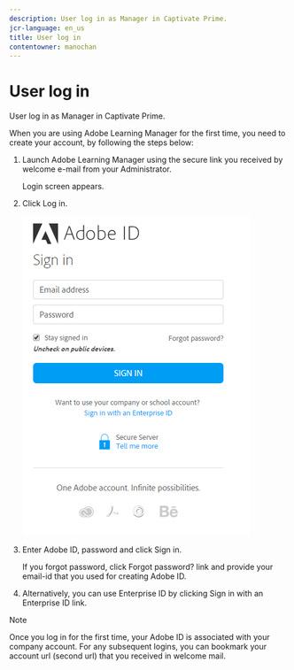 ```yaml
---
description: User log in as Manager in Captivate Prime.
jcr-language: en_us
title: User log in
contentowner: manochan
---
```



# User log in

User log in as Manager in Captivate Prime.

When you are using Adobe Learning Manager for the first time, you need to create your account, by following the steps below:

1. Launch Adobe Learning Manager using the secure link you received by welcome e-mail from your Administrator.  

   Login screen appears.

1. Click Log in.

   ![](assets/adobeid-signin.png)

1. Enter Adobe ID, password and click Sign in.  

   If you forgot password, click Forgot password? link and provide your email-id that you used for creating Adobe ID.

1. Alternatively, you can use Enterprise ID by clicking Sign in with an Enterprise ID link.

>[!NOTE]
>
>Once you log in for the first time, your Adobe ID is associated with your company account. For any subsequent logins, you can bookmark your account url (second url) that you received in welcome mail.
